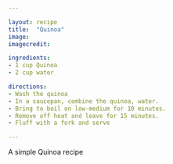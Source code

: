 ```yaml
---

layout: recipe
title:  "Quinoa"
image: 
imagecredit: 

ingredients:
- 1 cup Quinoa
- 2 cup water

directions:
- Wash the quinoa
- In a saucepan, combine the quinoa, water.
- Bring to boil on low-medium for 10 minutes.
- Remove off heat and leave for 15 minutes.
- Fluff with a fork and serve 

---
```


A simple Quinoa recipe
